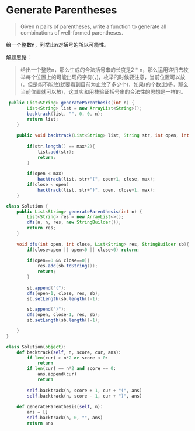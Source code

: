 # Generate Parentheses

> Given n pairs of parentheses, write a function to generate all combinations of well-formed parentheses.

给一个整数n，列举出n对括号的所以可能性。

解题思路：

> 给出一个整数n，那么生成的合法括号串的长度是2 * n，那么运用递归去枚举每个位置上的可能出现的字符(，)，枚举的时候要注意，当前位置可以放(，但是能不能放)就要看到目前为止放了多少个)，如果(的个数比)多，那么当前位置就可以放)，这其实和用栈验证括号串的合法性的思想是一样的。

```Java
 public List<String> generateParenthesis(int n) {
        List<String> list = new ArrayList<String>();
        backtrack(list, "", 0, 0, n);
        return list;
    }
    
    public void backtrack(List<String> list, String str, int open, int close, int max){
        
        if(str.length() == max*2){
            list.add(str);
            return;
        }
        
        if(open < max)
            backtrack(list, str+"(", open+1, close, max);
        if(close < open)
            backtrack(list, str+")", open, close+1, max);
    }
```

```Java
class Solution {
    public List<String> generateParenthesis(int n) {
        List<String> res = new ArrayList<>();
        dfs(n, n, res, new StringBuilder());
        return res;
    }
    
    void dfs(int open, int close, List<String> res, StringBuilder sb){
        if(close<open || open<0 || close<0) return;
        
        if(open==0 && close==0){
            res.add(sb.toString());
            return;
        }        
        
        sb.append("(");
        dfs(open-1, close, res, sb);
        sb.setLength(sb.length()-1);

        sb.append(")");
        dfs(open, close-1, res, sb);
        sb.setLength(sb.length()-1);

    }
}
```

```Python
class Solution(object):
    def backtrack(self, n, score, cur, ans):
        if len(cur) > n*2 or score < 0:
            return
        if len(cur) == n*2 and score == 0:
            ans.append(cur)
            return
        
        self.backtrack(n, score + 1, cur + "(", ans)
        self.backtrack(n, score - 1, cur + ")", ans)
        
    def generateParenthesis(self, n):
        ans = []
        self.backtrack(n, 0, "", ans)
        return ans
```